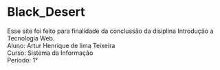 # Black_Desert
Esse site foi feito para finalidade da conclussão da disiplina Introdução a Tecnologia Web.<br>
Aluno: Artur Henrique de lima Teixeira<br>
Curso: Sistema da Informação<br>
Periodo: 1°<br>
